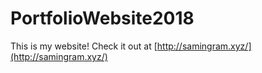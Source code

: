 # PortfolioWebsite2018

This is my website! Check it out at [http://samingram.xyz/](http://samingram.xyz/)
